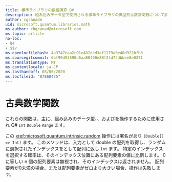 ```yaml
---
title: 標準ライブラリの数値演算 Q#
description: 組み込みデータ型で使用される標準ライブラリの典型的な数学関数について説明 Q# します。
author: cgranade
uid: microsoft.quantum.libraries.math
ms.author: chgranad@microsoft.com
ms.topic: article
no-loc:
- Q#
- $$v
ms.openlocfilehash: 4a3747eaa2c91e482ded3af1279a0e40d922bfb3
ms.sourcegitcommit: 6bf99d93590d6aa80490e88f2fd74dbbee8e0371
ms.translationtype: MT
ms.contentlocale: ja-JP
ms.lasthandoff: 08/06/2020
ms.locfileid: "87868425"
---
```

# <a name="classical-mathematical-functions"></a>古典数学関数 #

これらの関数は、主に、組み込みのデータ型、、およびを操作するために使用され Q# `Int` `Double` `Range` ます。

この <xref:microsoft.quantum.intrinsic.random> 操作には署名があり `(Double[] => Int)` ます。
このメソッドは、入力として double の配列を取得し、ランダムに選択されたインデックスをとして配列に返し `Int` ます。
特定のインデックスを選択する確率は、そのインデックス位置にある配列要素の値に比例します。 0に等しい n 個の配列要素は無視され、そのインデックスは返されません。
配列要素が0未満の場合、または配列要素がゼロより大きい場合、操作は失敗します。
